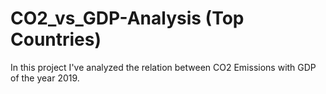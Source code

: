 # CO2_vs_GDP-Analysis (Top Countries)

In this project I've analyzed the relation between CO2 Emissions with GDP of the year 2019.
